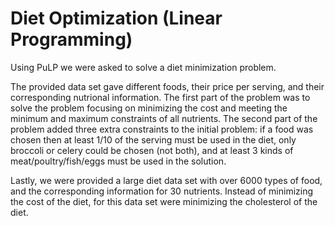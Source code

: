 # Diet Optimization (Linear Programming)

Using PuLP we were asked to solve a diet minimization problem.

The provided data set gave different foods, their price per serving, and their corresponding nutrional information. The first part of the problem was to solve the problem focusing on minimizing the cost and meeting the minimum and maximum constraints of all nutrients. The second part of the problem added three extra constraints to the initial problem: if a food was chosen then at least 1/10 of the serving must be used in the diet, only broccoli or celery could be chosen (not both), and at least 3 kinds of meat/poultry/fish/eggs must be used in the solution.

Lastly, we were provided a large diet data set with over 6000 types of food, and the corresponding information for 30 nutrients. Instead of minimizing the cost of the diet, for this data set were minimizing the cholesterol of the diet. 
